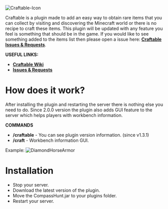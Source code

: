 ![Craftable-Icon](https://i.imgur.com/T7gUDEl.png)

Craftable is a  plugin made to add an easy way to obtain rare items that you can collect by visiting and discovering the Minecraft world or there is no recipe to craft these items. This plugin will be updated with any feature you feel is something that should be in the game. If you would like to see something added to the items list then please open a issue here: **[Craftable Issues & Requests](https://github.com/RobiOfficial/Craftable/issues)**.

**USEFUL LINKS:**
-  **[Craftable Wiki](https://github.com/RobiOfficial/Craftable/wiki)** 
-  **[Issues & Requests](https://github.com/RobiOfficial/Craftable/issues)** 

# How does it work?
After installing the plugin and restarting the server there is nothing else you need to do. Since 2.0.0 version the plugin also adds GUI feature to the server which helps players with workbench information. 

**COMMANDS**  
- **/craftable** - You can see plugin version information. (since v1.3.1)
- **/craft** - Workbench information GUI. 

Example:
![DiamondHorseArmor](https://i.imgur.com/zGmcUWE.png)

# Installation
- Stop your server.
- Download the latest version of the plugin.
- Move the CompassHunt.jar to your plugins folder.
- Restart your server.

